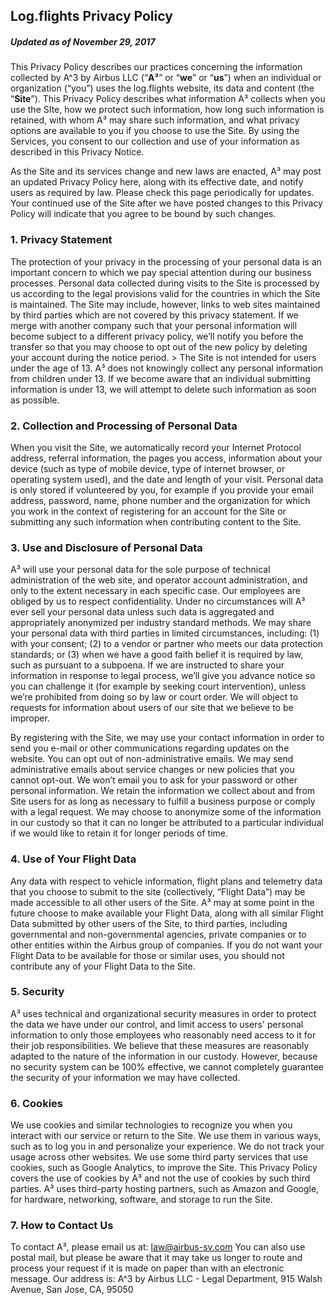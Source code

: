 ## Log.flights Privacy Policy
##### Updated as of November 29, 2017

This Privacy Policy describes our practices concerning the information collected by A^3 by Airbus LLC (“**A³**” or “**we**” or “**us**”) when an individual or organization (“you”) uses the log.flights website, its data and content (the “**Site**”).  This Privacy Policy describes what information A³ collects when you use the SIte, how we protect such information, how long such information is retained, with whom A³  may share such information, and what privacy options are available to you if you choose to use the Site. By using the Services, you consent to our collection and use of your information as described in this Privacy Notice.

As the Site and its services change and new laws are enacted, A³ may post an updated Privacy Policy here, along with its effective date, and notify users as required by law. Please check this page periodically for updates.  Your continued use of the Site after we have posted changes to this Privacy Policy will indicate that you agree to be bound by such changes.

### 1. Privacy Statement
The protection of your privacy in the processing of your personal data is an important concern to which we pay special attention during our business processes. Personal data collected during visits to the Site is processed by us according to the legal provisions valid for the countries in which the Site is maintained. The Site may include, however, links to web sites maintained by third parties which are not covered by this privacy statement.  If we merge with another company such that your personal information will become subject to a different privacy policy, we’ll notify you before the transfer so that you may choose to opt out of the new policy by deleting your account during the notice period. > The Site is not intended for users under the age of 13. A³ does not knowingly collect any personal information from children under 13. If we become aware that an individual submitting information is under 13, we will attempt to delete such information as soon as possible.

### 2. Collection and Processing of Personal Data
When you visit the Site, we automatically record your Internet Protocol address, referral information, the pages you access, information about your device (such as type of mobile device, type of internet browser, or operating system used), and the date and length of your visit. Personal data is only stored if volunteered by you, for example if you provide your email address, password, name, phone number and the organization for which you work in the context of registering for an account for the Site or submitting any such information when contributing content to the Site.

### 3. Use and Disclosure of Personal Data
A³ will use your personal data for the sole purpose of technical administration of the web site, and operator account administration, and only to the extent necessary in each specific case.  Our employees are obliged by us to respect confidentiality.  Under no circumstances will A³  ever sell your personal data unless such data is aggregated and appropriately anonymized per industry standard methods.   We may share your personal data with third parties in limited circumstances, including: (1) with your consent; (2) to a vendor or partner who meets our data protection standards; or (3) when we have a good faith belief it is required by law, such as pursuant to a subpoena. If we are instructed to share your information in response to legal process, we’ll give you advance notice so you can challenge it (for example by seeking court intervention), unless we’re prohibited from doing so by law or court order. We will object to requests for information about users of our site that we believe to be improper.  

By registering with the Site, we may use your contact information in order to send you e-mail or other communications regarding updates on the website. You can opt out of non-administrative emails. We may send administrative emails about service changes or new policies that you cannot opt-out. We won’t email you to ask for your password or other personal information. We retain the information we collect about and from Site users for as long as necessary to fulfill a business purpose or comply with a legal request. We may choose to anonymize some of the information in our custody so that it can no longer be attributed to a particular individual if we would like to retain it for longer periods of time.

### 4.  Use of Your Flight Data
Any data with respect to vehicle information, flight plans and telemetry data that you choose to submit to the site (collectively, “Flight Data”) may be made accessible to all other users of the Site.  A³ may at some point in the future choose to make available your Flight Data, along with all similar Flight Data submitted by other users of the Site, to third parties, including governmental and non-governmental agencies, private companies or to other entities within the Airbus group of companies.  If you do not want your Flight Data to be available for those or similar uses, you should not contribute any of your Flight Data to the Site.

### 5.  Security
A³ uses technical and organizational security measures in order to protect the data we have under our control, and limit access to users' personal information to only those employees who reasonably need access to it for their job responsibilities. We believe that these measures are reasonably adapted to the nature of the information in our custody. However, because no security system can be 100% effective, we cannot completely guarantee the security of your information we may have collected.

### 6.  Cookies
We use cookies and similar technologies to recognize you when you interact with our service or return to the Site. We use them in various ways, such as to log you in and personalize your experience. We do not track your usage across other websites. We use some third party services that use cookies, such as Google Analytics, to improve the Site. This Privacy Policy covers the use of cookies by A³ and not the use of cookies by such third parties. A³ uses third-party hosting partners, such as Amazon and Google, for hardware, networking, software, and storage to run the Site.

### 7. How to Contact Us
To contact A³, please email us at: law@airbus-sv.com
You can also use postal mail, but please be aware that it may take us longer to route and process your request if it is made on paper than with an electronic message.
Our address is: A^3 by Airbus LLC - Legal Department, 915 Walsh Avenue,  San Jose, CA, 95050
